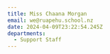 ```yaml
---
title: Miss Chaana Morgan
email: we@ruapehu.school.nz
date: 2024-04-09T23:22:54.245Z
departments:
  - Support Staff
---
```


